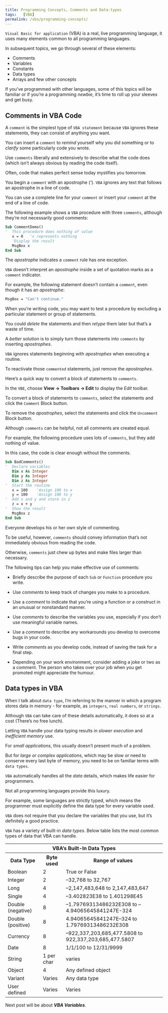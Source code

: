 ```yaml
---
title: Programming Concepts, Comments and Data-types
tags:   [VBA]
permalink: /vba/programming-concepts/
---
```


`Visual Basic for application` (VBA) is a real, live programming language, it uses many elements common to all programming languages. 

In subsequent topics, we go through several of these elements: 

* Comments
* Variables
* Constants
* Data types
* Arrays and few other concepts

If you’ve programmed with other languages, some of this topics will be familiar or if you’re a programming *newbie*, it’s time to roll up your sleeves and get busy. 

## Comments in VBA Code

A `comment` is the simplest type of `VBA statement` because `VBA` ignores these statements, they can consist of anything you want. 

You can insert a `comment` to *remind* yourself why you did something or to *clarify* some particularly code you wrote. 

Use `comments` liberally and extensively to describe what the code does (which isn’t always obvious by reading the code itself). 

Often, code that makes perfect sense today mystifies you tomorrow.

You begin a `comment` with an apostrophe (*'*). `VBA` ignores any text that follows an apostrophe in a line of code.

You can use a complete line for your `comment` or insert your `comment` at the end of a line of code. 

The following example shows a `VBA` procedure with three `comments`, although they’re not necessarily good comments: 

```vb
Sub CommentDemo()
'  This procedure does nothing of value
   x = 0   'x represents nothing
   'Display the result
   MsgBox x
End Sub
```

The *apostrophe* indicates a `comment` rule has one exception. 

`VBA` doesn’t interpret an *apostrophe* inside a set of quotation marks as a `comment` indicator. 

For example, the following statement doesn’t contain a `comment`, even though it has an *apostrophe*: 

```vb
MsgBox = "Can't continue."
```

When you’re writing code, you may want to test a procedure by excluding a particular statement or group of statements. 

You could *delete* the statements and then *retype* them later but that’s a waste of time. 

A *better* solution is to simply turn those statements into `comments` by inserting *apostrophes*. 

`VBA` ignores statements beginning with *apostrophes* when executing a routine. 

To reactivate those `commented` statements, just remove the *apostrophes*.

Here’s a quick way to convert a block of statements to `comments`. 

In the `VBE`, choose **View -> Toolbars -> Edit** to display the *Edit* toolbar. 

To convert a block of statements to `comments`, select the statements and click the `Comment` Block button. 

To remove the *apostrophes*, select the statements and click the `Uncomment` Block button.

Although `comments` can be helpful, not all comments are created equal. 

For example, the following procedure uses lots of `comments`, but they add nothing of value. 

In this case, the code is clear enough without the comments. 

```vb
Sub BadComments()
'  Declare variables
   Dim x As Integer
   Dim y As Integer
   Dim z As Integer
'  Start the routine
   x = 100    'Assign 100 to x
   y = 100    'Assign 100 to y
'  Add x and y and store in z
   z = x + y
'  Show the result
   MsgBox z
End Sub
```

Everyone develops his or her own style of commenting. 

To be useful, however, `comments` should convey information that’s not immediately obvious from reading the code.

Otherwise, `comments` just chew up bytes and make files larger than necessary.

The following tips can help you make effective use of comments:

* Briefly describe the purpose of each `Sub` or `Function` procedure you write.

* Use *comments* to keep track of changes you make to a procedure.

* Use a *comment* to indicate that you’re using a function or a construct in an unusual or nonstandard manner.

* Use *comments* to describe the variables you use, especially if you don’t use meaningful variable names.

* Use a *comment* to describe any workarounds you develop to overcome bugs in your code.

* Write *comments* as you develop code, instead of saving the task for a final step.

* Depending on your work environment, consider adding a joke or two as a comment. The person who takes over your job when you get promoted might appreciate the humour.

## Data types in VBA

When I talk about `data type`, I’m referring to the manner in which a program stores data in memory - for example, as `integers`, `real numbers`, or `strings`. 

Although `VBA` can take care of these details automatically, it does so at a cost (There’s no free lunch). 

Letting `VBA` handle your data typing results in *slower execution* and *inefficient memory* use. 

For *small applications*, this usually doesn’t present much of a problem. 

But for *large or complex applications*, which may be slow or need to conserve every last byte of memory, you need to be on familiar terms with `data types`.

`VBA` automatically handles all the *data* details, which makes life easier for programmers. 

Not all programming languages provide this luxury. 

For example, some languages are strictly typed, which means the programmer must explicitly define the data type for every variable used.

`VBA` does not require that you declare the variables that you use, but it’s definitely a good practice. 

`VBA` has a variety of built-in *data types*. Below table lists the most common types of data that VBA can handle. 


<table class="w3-table-all w3-mobile  w3-card-4">
    <tr>
        <th class="w3-center" colspan="3">VBA’s Built-In Data Types</th>
    </tr>
    <tr>
        <th>Data Type</th>
        <th>Byte used</th>
        <th>Range of values</th>
    </tr>
    <tr>
        <td>Boolean</td>
        <td>2</td>
        <td>True or False</td>
    </tr>
    <tr>
        <td>Integer</td>
        <td>2</td>
        <td>–32,768 to 32,767</td>
    </tr>
    <tr>
        <td>Long</td>
        <td>4</td>
        <td>–2,147,483,648 to 2,147,483,647</td>
    </tr>
    <tr>
        <td>Single</td>
        <td>4</td>
        <td>–3.402823E38 to 1.401298E45</td>
    </tr>
    <tr>
        <td>Double (negative)</td>
        <td>8</td>
        <td>–1.79769313486232E308 to –4.94065645841247E-324</td>
    </tr>
    <tr>
        <td>Double (positive)</td>
        <td>8</td>
        <td>4.94065645841247E–324 to  1.79769313486232E308</td>
    </tr>
    <tr>
        <td>Currency</td>
        <td>8</td>
        <td>–922,337,203,685,477.5808 to 922,337,203,685,477.5807</td>
    </tr>
    <tr>
        <td>Date</td>
        <td>8</td>
        <td>1/1/100 to 12/31/9999</td>
    </tr>
    <tr>
        <td>String</td>
        <td>1 per char</td>
        <td>varies</td>
    </tr>
    <tr>
        <td>Object</td>
        <td>4</td>
        <td>Any defined object</td>
    </tr>
    <tr>
        <td>Variant</td>
        <td>Varies</td>
        <td>Any data type</td>
    </tr>
    <tr>
        <td>User defined</td>
        <td>Varies</td>
        <td>Varies</td>                    
    </tr>
</table>

Next post will be about ***VBA Variables***.
